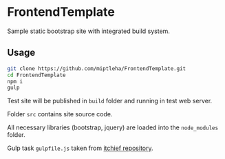 # FrontendTemplate
Sample static bootstrap site with integrated build system.

## Usage
```bash
git clone https://github.com/miptleha/FrontendTemplate.git
cd FrontendTemplate
npm i
gulp
```

Test site will be published in `build` folder and running in test web server.

Folder `src` contains site source code.

All necessary libraries (bootstrap, jquery) are loaded into the `node_modules` folder.

Gulp task `gulpfile.js` taken from [itchief repository](https://github.com/itchief/gulp-project-bootstrap-4).